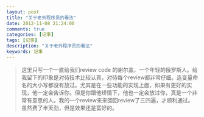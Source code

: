 ```yaml
---
layout: post
title: "关于老外程序员的看法"
date: 2012-11-08 21:24:00
comments: true
categories: [记事]
tags: [记事]
description: "关于老外程序员的看法"
keywords: 记事
---
```


> 这里只写一个一直给我们review code 的谢尔盖，一个年轻的俄罗斯人。给我留下的印象是对待技术比较认真，对待每个review都非常仔细。连变量命名的大小写都没有放过。尤其是在一些功能的实现上面，如果有更好的实现，他一定会告诉你。但是你跟他矫情下，他也一定会放过你，真是一个非常有意思的人。我的一个review来来回回review了三四遍，才顺利通过。虽然费了半天劲，但是效果还是蛮好的。
